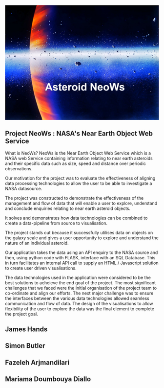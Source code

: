 # <Asteroids>

![Asteroidstitle](Asteroid-NeoWs.jpg "titleimage")

## Project NeoWs : NASA's Near Earth Object Web Service

What is NeoWs? NeoWs is the Near Earth Object Web Service which is a NASA web Service containing information relating to near earth asteroids and their specific data such as size, speed and distance over periodic observations.

Our motivation for the project was to evaluate the effectiveness of aligning data processing technologies to allow the user to be able to investigate a NASA datasource.

The project was constructed to demonstrate the effectiveness of the management and flow of data that will enable a user to explore, understand and conclude enquiries relating to near earth asteroid objects.

It solves and demonstrates how data technologies can be combined to create a data-pipeline from source to visualisation. 

The project stands out because it successfully utilises data on objects on the galaxy scale and gives a user opportunity to explore and understand the nature of an individual asteroid.  

Our application takes the data using an API enquiry to the NASA source and then, using python code with FLASK, interface with an SQL Database. This in turn facilitates an internal API call to supply an HTML / Javascript solution to create user driven visualisations. 

The data technologies used in the application were considered to be the best solutions to acheieve the end goal of the project. 
The most significant challenges that we faced were the initial organisation of the project team to co-ordinate and align our efforts. The next major challenge was to ensure the interfaces between the various data technologies allowed seamless communication and flow of data. The design of the visualisations to allow flexibility of the user to explore the data was the final element to complete the project goal.  



<!-- ## Table of Contents ONLY IF NEEDED

## How to Install and Run the Project

## Usage (include screenshots if you can)

## Credits -->


## James Hands  
## Simon Butler  
## Fazeleh Arjmandilari  
## Mariama Doumbouya Diallo  